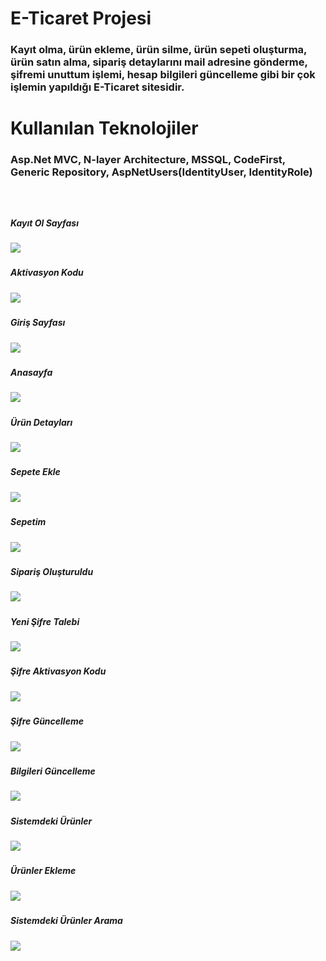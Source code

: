 # E-Ticaret Projesi
  
<h3> Kayıt olma, ürün ekleme, ürün silme, ürün sepeti oluşturma, ürün satın alma,
sipariş detaylarını mail adresine gönderme, şifremi unuttum işlemi, hesap
bilgileri güncelleme gibi bir çok işlemin yapıldığı E-Ticaret sitesidir. <h3>

# Kullanılan Teknolojiler
  
<h3> Asp.Net MVC, N-layer Architecture, MSSQL, CodeFirst, Generic Repository,
AspNetUsers(IdentityUser, IdentityRole) <h3>
<br/>
    
<h5>Kayıt Ol Sayfası<h5>
<img src=https://github.com/Enesctnts/ECommerceLiteProject/blob/master/ECommerceLiteUI/AdminLTE/ProjectPicture/ProjePictures6.png/>
  
<h5>Aktivasyon Kodu<h5>
<img src=https://github.com/Enesctnts/ECommerceLiteProject/blob/master/ECommerceLiteUI/AdminLTE/ProjectPicture/ProjePictures1.png/>
  
<h5>Giriş Sayfası<h5>
<img src=https://github.com/Enesctnts/ECommerceLiteProject/blob/master/ECommerceLiteUI/AdminLTE/ProjectPicture/ProjePictures4.png/>
  
<h5>Anasayfa<h5>
<img src=https://github.com/Enesctnts/ECommerceLiteProject/blob/master/ECommerceLiteUI/AdminLTE/ProjectPicture/ProjePictures7.png/>
  
<h5>Ürün Detayları<h5>
<img src=https://github.com/Enesctnts/ECommerceLiteProject/blob/master/ECommerceLiteUI/AdminLTE/ProjectPicture/ProjePictures12.png/>
  
<h5>Sepete Ekle<h5>
<img src=https://github.com/Enesctnts/ECommerceLiteProject/blob/master/ECommerceLiteUI/AdminLTE/ProjectPicture/ProjePictures9.png/>
  
<h5>Sepetim<h5>
<img src=https://github.com/Enesctnts/ECommerceLiteProject/blob/master/ECommerceLiteUI/AdminLTE/ProjectPicture/ProjePictures10.png/>
  
<h5>Sipariş Oluşturuldu<h5>
<img src=https://github.com/Enesctnts/ECommerceLiteProject/blob/master/ECommerceLiteUI/AdminLTE/ProjectPicture/ProjePictures11.png/>
  
<h5>Yeni Şifre Talebi<h5>
<img src=https://github.com/Enesctnts/ECommerceLiteProject/blob/master/ECommerceLiteUI/AdminLTE/ProjectPicture/ProjePictures5.png/>
  
<h5>Şifre Aktivasyon Kodu<h5>
<img src=https://github.com/Enesctnts/ECommerceLiteProject/blob/master/ECommerceLiteUI/AdminLTE/ProjectPicture/ProjePictures3.png/>
  
<h5>Şifre Güncelleme<h5>
<img src=https://github.com/Enesctnts/ECommerceLiteProject/blob/master/ECommerceLiteUI/AdminLTE/ProjectPicture/ProjePictures17.png/>
  
<h5>Bilgileri Güncelleme<h5>
<img src=https://github.com/Enesctnts/ECommerceLiteProject/blob/master/ECommerceLiteUI/AdminLTE/ProjectPicture/ProjePictures8.png/>
 
<h5>Sistemdeki Ürünler<h5>
<img src=https://github.com/Enesctnts/ECommerceLiteProject/blob/master/ECommerceLiteUI/AdminLTE/ProjectPicture/ProjePictures13.png/>
  
<h5>Ürünler Ekleme<h5>
<img src=https://github.com/Enesctnts/ECommerceLiteProject/blob/master/ECommerceLiteUI/AdminLTE/ProjectPicture/ProjePictures14.png/>

<h5>Sistemdeki Ürünler Arama<h5>
<img src=https://github.com/Enesctnts/ECommerceLiteProject/blob/master/ECommerceLiteUI/AdminLTE/ProjectPicture/ProjePictures16.png/>   
  
    
  
